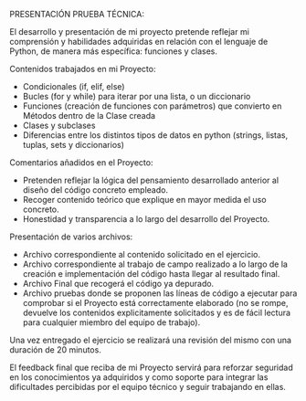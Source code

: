 PRESENTACIÓN PRUEBA TÉCNICA:

El desarrollo y presentación de mi proyecto pretende reflejar mi comprensión y habilidades adquiridas en relación con el lenguaje de Python, de manera más específica: funciones y clases.

Contenidos trabajados en mi Proyecto:

- Condicionales (if, elif, else)
- Bucles (for y while) para iterar por una lista, o un diccionario
- Funciones (creación de funciones con parámetros) que convierto en Métodos dentro de la Clase creada
- Clases y subclases
- Diferencias entre los distintos tipos de datos en python (strings, listas, tuplas, sets y diccionarios)

Comentarios añadidos en el Proyecto:

- Pretenden reflejar la lógica del pensamiento desarrollado anterior al diseño del código concreto empleado.
- Recoger contenido teórico que explique en mayor medida el uso concreto.
- Honestidad y transparencia a lo largo del desarrollo del Proyecto.

Presentación de varios archivos:

- Archivo correspondiente al contenido solicitado en el ejercicio.
- Archivo correspondiente al trabajo de campo realizado a lo largo de la creación e implementación del código hasta llegar al resultado final. 
- Archivo Final que recogerá el código ya depurado.
- Archivo pruebas donde se proponen las líneas de código a ejecutar para comprobar si el Proyecto está correctamente elaborado (no se rompe, devuelve los contenidos explicitamente solicitados y es de fácil lectura para cualquier miembro del equipo de trabajo).


Una vez entregado el ejercicio se realizará una revisión del mismo con una duración de 20 minutos. 

El feedback final que reciba de mi Proyecto servirá para reforzar seguridad en los conocimientos ya adquiridos y como soporte para integrar las 
dificultades percibidas por el equipo técnico y seguir trabajando en ellas. 

